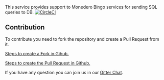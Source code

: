 This service provides support to Monedero Bingo services for sending SQL queries to DB. [![CircleCI](https://circleci.com/gh/MonederoBingo/database-service/tree/master.svg?style=svg)](https://circleci.com/gh/MonederoBingo/database-service/tree/master)


## Contribution
To contribute you need to fork the repository and 
create a Pull Request from it. 

[Steps to create a Fork in Gihub.](https://help.github.com/articles/fork-a-repo/)

[Steps to create the Pull Request in Github.](https://help.github.com/articles/creating-a-pull-request-from-a-fork/)


If you have any question you can join us in our [Gitter Chat](https://gitter.im/MonederoBingo).

